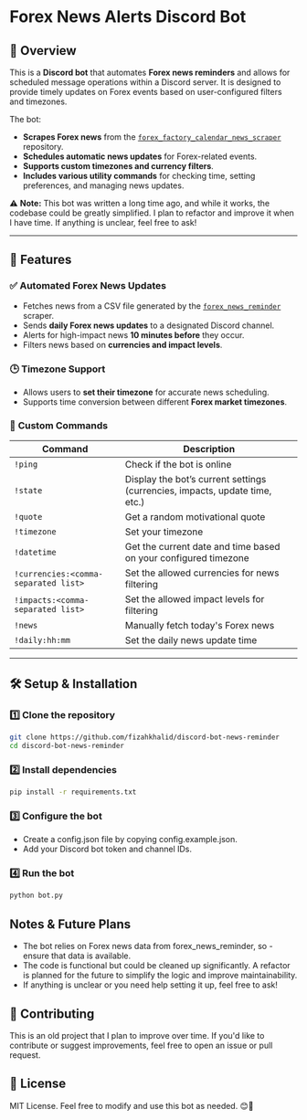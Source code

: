 # Forex News Alerts Discord Bot

## 📌 Overview
This is a **Discord bot** that automates **Forex news reminders** and allows for scheduled message operations within a Discord server. It is designed to provide timely updates on Forex events based on user-configured filters and timezones.

The bot:
- **Scrapes Forex news** from the [`forex_factory_calendar_news_scraper`](https://github.com/fizahkhalid/forex_factory_calendar_news_scraper) repository.
- **Schedules automatic news updates** for Forex-related events.
- **Supports custom timezones and currency filters**.
- **Includes various utility commands** for checking time, setting preferences, and managing news updates.

⚠️ **Note:** This bot was written a long time ago, and while it works, the codebase could be greatly simplified. I plan to refactor and improve it when I have time. If anything is unclear, feel free to ask!

---

## 🚀 Features

### ✅ **Automated Forex News Updates**
- Fetches news from a CSV file generated by the [`forex_news_reminder`]([https://github.com/your-repo/discord-bot-forex-news-alerts](https://github.com/fizahkhalid/discord-bot-forex-news-alerts)
) scraper.
- Sends **daily Forex news updates** to a designated Discord channel.
- Alerts for high-impact news **10 minutes before** they occur.
- Filters news based on **currencies and impact levels**.

### 🕒 **Timezone Support**
- Allows users to **set their timezone** for accurate news scheduling.
- Supports time conversion between different **Forex market timezones**.

### 📜 **Custom Commands**
| Command | Description |
|---------|-------------|
| `!ping` | Check if the bot is online |
| `!state` | Display the bot’s current settings (currencies, impacts, update time, etc.) |
| `!quote` | Get a random motivational quote |
| `!timezone` | Set your timezone |
| `!datetime` | Get the current date and time based on your configured timezone |
| `!currencies:<comma-separated list>` | Set the allowed currencies for news filtering |
| `!impacts:<comma-separated list>` | Set the allowed impact levels for filtering |
| `!news` | Manually fetch today's Forex news |
| `!daily:hh:mm` | Set the daily news update time |

---

## 🛠 Setup & Installation

### **1️⃣ Clone the repository**
```bash
git clone https://github.com/fizahkhalid/discord-bot-news-reminder
cd discord-bot-news-reminder
```

### **2️⃣ Install dependencies**
```bash
pip install -r requirements.txt
```

### **3️⃣ Configure the bot**
- Create a config.json file by copying config.example.json.
- Add your Discord bot token and channel IDs.

### **4️⃣ Run the bot**
```bash
python bot.py
```

## Notes & Future Plans
- The bot relies on Forex news data from forex_news_reminder, so - ensure that data is available.
- The code is functional but could be cleaned up significantly. A refactor is planned for the future to simplify the logic and improve maintainability.
- If anything is unclear or you need help setting it up, feel free to ask!

## 🤝 Contributing
This is an old project that I plan to improve over time. If you'd like to contribute or suggest improvements, feel free to open an issue or pull request.

## 📝 License
MIT License. Feel free to modify and use this bot as needed. 😊🚀
